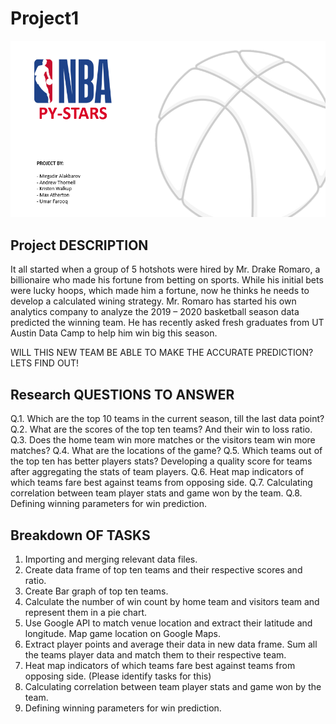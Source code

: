 # Project1

![icon](Images/1.PNG)

## Project DESCRIPTION

It all started when a group of 5 hotshots were hired by Mr. Drake Romaro, a billionaire who made his fortune from betting on sports. While his initial bets were lucky hoops, which made him a fortune, now he thinks he needs to develop a calculated wining strategy.
Mr. Romaro has started his own analytics company to analyze the 2019 – 2020 basketball season data predicted the winning team. He has recently asked fresh graduates from UT Austin Data Camp to help him win big this season.


WILL THIS NEW TEAM BE ABLE TO MAKE THE ACCURATE PREDICTION? LETS FIND OUT!

## Research QUESTIONS TO ANSWER

Q.1. Which are the top 10 teams in the current season, till the last data point?
Q.2. What are the scores of the top ten teams? And their win to loss ratio.
Q.3. Does the home team win more matches or the visitors team win more matches?
Q.4. What are the locations of the game?
Q.5. Which teams out of the top ten has better players stats? Developing a quality score for teams after aggregating the stats of team players.
Q.6. Heat map indicators of which teams fare best against teams from opposing side.
Q.7. Calculating correlation between team player stats and game won by the team.
Q.8. Defining winning parameters for win prediction.

## Breakdown OF TASKS

1. Importing and merging relevant data files.
2. Create data frame of top ten teams and their respective scores and ratio.
3. Create Bar graph of top ten teams.
4. Calculate the number of win count by home team and visitors team and represent them in a pie chart.
5. Use Google API to match venue location and extract their latitude and longitude. Map game location on Google Maps.
6. Extract player points and average their data in new data frame. Sum all the teams player data and match them to their respective team.
7. Heat map indicators of which teams fare best against teams from opposing side. (Please identify tasks for this)
8. Calculating correlation between team player stats and game won by the team.
9. Defining winning parameters for win prediction.





